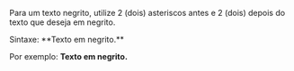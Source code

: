 Para um texto negrito, utilize 2 (dois) asteriscos antes e 2 (dois) depois do texto que deseja em negrito.

Sintaxe: \*\*Texto em negrito.\*\*

Por exemplo: **Texto em negrito.**